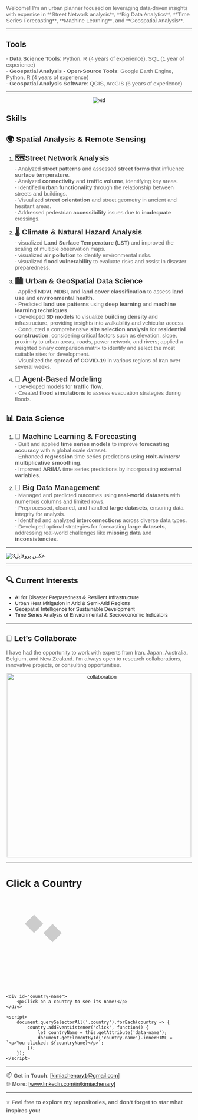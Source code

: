 
<span style="font-size: 15px; color: #666666;">
    Welcome! I'm an urban planner focused on leveraging data-driven insights with expertise in **Street Network analysis**, **Big Data Analytics**, **Time Series Forecasting**, **Machine Learning**, and **Geospatial Analysis**.
</span>


---

## **Tools**
<span style="font-size: 15px; color: #666666;">- **Data Science Tools**: Python, R (4 years of experience), SQL (1 year of experience)  
<span style="font-size: 15px; color: #666666;">- **Geospatial Analysis - Open-Source Tools**: Google Earth Engine, Python, R (4 years of experience)  
<span style="font-size: 15px; color: #666666;">- **Geospatial Analysis Software**: QGIS, ArcGIS (6 years of experience)

---
<div style="text-align: center;">
    <img src="https://github.com/user-attachments/assets/60ab2699-28fe-4929-8964-6b86264e35c3" alt="vid">
</div>



## **Skills**
## **🌍 Spatial Analysis & Remote Sensing**
1. <span style="font-size: 20px; color: #333333;">**🗺️Street Network Analysis**  
<span style="font-size: 15px; color: #666666;">- Analyzed **street patterns** and assessed **street forms** that influence **surface temperature**.</span>  
<span style="font-size: 15px; color: #666666;">- Analyzed **connectivity** and **traffic volume**, identifying key areas.</span>  
<span style="font-size: 15px; color: #666666;">- Identified **urban functionality** through the relationship between streets and buildings.</span>  
<span style="font-size: 15px; color: #666666;">- Visualized **street orientation** and street geometry in ancient and hesitant areas.</span>  
<span style="font-size: 15px; color: #666666;">- Addressed pedestrian **accessibility** issues due to **inadequate** crossings.</span>

   
3. <span style="font-size: 20px; color: #333333;">**🌡️ Climate & Natural Hazard Analysis**  
   <span style="font-size: 15px; color: #666666;">- visualized **Land Surface Temperature (LST)** and improved the scaling of multiple observation maps.  
   <span style="font-size: 15px; color: #666666;">- visualized **air pollution** to identify environmental risks.  
   <span style="font-size: 15px; color: #666666;">- visualized **flood vulnerability** to evaluate risks and assist in disaster preparedness.

4. <span style="font-size: 20px; color: #333333;">**🏙️ Urban & GeoSpatial Data Science**  
<span style="font-size: 15px; color: #666666;">- Applied **NDVI**, **NDBI**, and **land cover classification** to assess **land use** and **environmental health**.</span>  
<span style="font-size: 15px; color: #666666;">- Predicted **land use patterns** using **deep learning** and **machine learning techniques**.</span>  
<span style="font-size: 15px; color: #666666;">- Developed **3D models** to visualize **building density** and infrastructure, providing insights into walkability and vehicular access.</span>  
<span style="font-size: 15px; color: #666666;">- Conducted a comprehensive **site selection analysis** for **residential construction**, considering critical factors such as elevation, slope, proximity to urban areas, roads, power network, and rivers; applied a weighted binary comparison matrix to identify and select the most suitable sites for development.</span>  
<span style="font-size: 15px; color: #666666;">- Visualized the **spread of COVID-19** in various regions of Iran over several weeks.</span>


5. <span style="font-size: 20px; color: #333333;">**🚗 Agent-Based Modeling**  
   <span style="font-size: 15px; color: #666666;">- Developed models for **traffic flow**.  
   <span style="font-size: 15px; color: #666666;">- Created **flood simulations** to assess evacuation strategies during floods.

## **📊 Data Science**

1. <span style="font-size: 20px; color: #333333;">**🤖 Machine Learning & Forecasting**  
   <span style="font-size: 15px; color: #666666;">- Built and applied **time series models** to improve **forecasting accuracy** with a global scale dataset.  
   <span style="font-size: 15px; color: #666666;">- Enhanced **regression** time series predictions using **Holt-Winters’ multiplicative smoothing**.  
   <span style="font-size: 15px; color: #666666;">- Improved **ARIMA** time series predictions by incorporating **external variables**.

2. <span style="font-size: 20px; color: #333333;">**💾 Big Data Management**  
   <span style="font-size: 15px; color: #666666;">- Managed and predicted outcomes using **real-world datasets** with numerous columns and limited rows.  
   <span style="font-size: 15px; color: #666666;">- Preprocessed, cleaned, and handled **large datasets**, ensuring data integrity for analysis.  
   <span style="font-size: 15px; color: #666666;">- Identified and analyzed **interconnections** across diverse data types.  
   <span style="font-size: 15px; color: #666666;">- Developed optimal strategies for forecasting **large datasets**, addressing real-world challenges like **missing data** and **inconsistencies**.

---

![عکس پروفایل3](https://github.com/user-attachments/assets/d0168479-ea7a-4381-a413-eb808a79e87e)

---

## 🔍 Current Interests

- AI for Disaster Preparedness & Resilient Infrastructure  
- Urban Heat Mitigation in Arid & Semi-Arid Regions  
- Geospatial Intelligence for Sustainable Development  
- Time Series Analysis of Environmental & Socioeconomic Indicators  

---

## 🤝 Let’s Collaborate

<span style="font-size: 15px; color: #666666;">I have had the opportunity to work with experts from Iran, Japan, Australia, Belgium, and New Zealand. I’m always open to research collaborations, innovative projects, or consulting opportunities. 

<div style="text-align: center;">
  <img src="https://github.com/user-attachments/assets/6e6440a0-72a6-4285-a5fb-139f925c2376" alt="collaboration" width="500"/>
</div>


---
<!DOCTYPE html>
<html lang="en">
<head>
    <meta charset="UTF-8">
    <meta name="viewport" content="width=device-width, initial-scale=1.0">
    <title>Interactive World Map</title>
    <style>
        body {
            font-family: Arial, sans-serif;
        }
        #world-map {
            width: 100%;
            max-width: 900px;
            margin: 0 auto;
            display: block;
        }
        .country {
            fill: #ccc;
            stroke: #fff;
            cursor: pointer;
        }
        .country:hover {
            fill: #f90;
        }
    </style>
</head>
<body>
    <h1>Click a Country</h1>
    <div>
        <svg id="world-map" xmlns="http://www.w3.org/2000/svg" viewBox="0 0 1000 500">
            <!-- Insert your SVG World Map here -->
            <path class="country" id="country-usa" d="M250,150 L300,200 L250,250 L200,200 Z" data-name="USA" />
            <path class="country" id="country-canada" d="M150,100 L200,150 L150,200 L100,150 Z" data-name="Canada" />
            <!-- More countries go here -->
        </svg>
    </div>

    <div id="country-name">
        <p>Click on a country to see its name!</p>
    </div>

    <script>
        document.querySelectorAll('.country').forEach(country => {
            country.addEventListener('click', function() {
                let countryName = this.getAttribute('data-name');
                document.getElementById('country-name').innerHTML = `<p>You clicked: ${countryName}</p>`;
            });
        });
    </script>
</body>
</html>



---
<span style="font-size: 15px; color: #666666;">📫 **Get in Touch**: [kimiachenary1@gmail.com]  
<span style="font-size: 15px; color: #666666;">🌐 **More**: [www.linkedin.com/in/kimiachenary]

---

<span style="font-size: 15px; color: #666666;">⭐ **Feel free to explore my repositories, and don’t forget to star what inspires you!**


